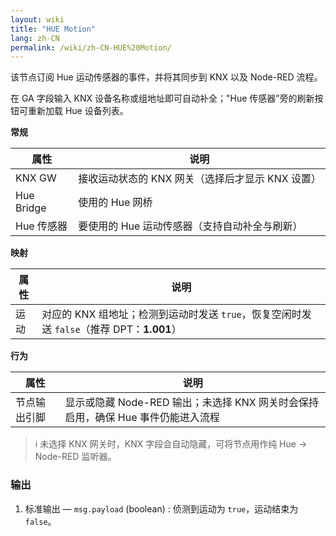 ```yaml
---
layout: wiki
title: "HUE Motion"
lang: zh-CN
permalink: /wiki/zh-CN-HUE%20Motion/
---
```

该节点订阅 Hue 运动传感器的事件，并将其同步到 KNX 以及 Node-RED 流程。

在 GA 字段输入 KNX 设备名称或组地址即可自动补全；"Hue 传感器”旁的刷新按钮可重新加载 Hue 设备列表。

**常规**

|属性|说明|
| - | - |
|KNX GW |接收运动状态的 KNX 网关（选择后才显示 KNX 设置）|
|Hue Bridge|使用的 Hue 网桥|
| Hue 传感器 | 要使用的 Hue 运动传感器（支持自动补全与刷新）|

**映射**

|属性|说明|
|--|--|
| 运动 | 对应的 KNX 组地址；检测到运动时发送 `true`，恢复空闲时发送 `false`（推荐 DPT：<b>1.001</b>）|

**行为**

|属性|说明|
|--|--|
| 节点输出引脚 | 显示或隐藏 Node-RED 输出；未选择 KNX 网关时会保持启用，确保 Hue 事件仍能进入流程 |

> ℹ️ 未选择 KNX 网关时，KNX 字段会自动隐藏，可将节点用作纯 Hue → Node-RED 监听器。

### 输出

1. 标准输出 — `msg.payload` (boolean)
   : 侦测到运动为 `true`，运动结束为 `false`。

